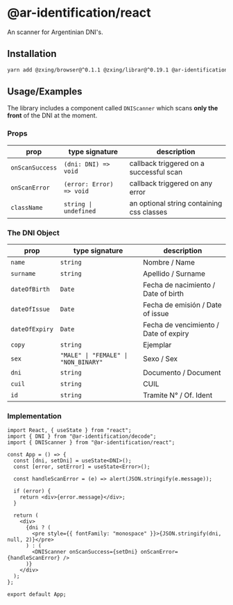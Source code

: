 # @ar-identification/react

An scanner for Argentinian DNI's.

## Installation

```bash
yarn add @zxing/browser@^0.1.1 @zxing/librar@^0.19.1 @ar-identification/decode@0.1.0 @ar-identification/react@0.1.0
```

## Usage/Examples

The library includes a component called `DNIScanner` which scans **only the front** of the DNI at the moment.

### Props

| prop            | type signature           | description                               |
| --------------- | ------------------------ | ----------------------------------------- |
| `onScanSuccess` | `(dni: DNI) => void`     | callback triggered on a successful scan   |
| `onScanError`   | `(error: Error) => void` | callback triggered on any error           |
| `className`     | `string \| undefined`    | an optional string containing css classes |

### The DNI Object

| prop           | type signature                       | description                           |
| -------------- | ------------------------------------ | ------------------------------------- |
| `name`         | `string`                             | Nombre / Name                         |
| `surname`      | `string`                             | Apellido / Surname                    |
| `dateOfBirth`  | `Date`                               | Fecha de nacimiento / Date of birth   |
| `dateOfIssue`  | `Date`                               | Fecha de emisión / Date of issue      |
| `dateOfExpiry` | `Date`                               | Fecha de vencimiento / Date of expiry |
| `copy`         | `string`                             | Ejemplar                              |
| `sex`          | `"MALE" \| "FEMALE" \| "NON_BINARY"` | Sexo / Sex                            |
| `dni`          | `string`                             | Documento / Document                  |
| `cuil`         | `string`                             | CUIL                                  |
| `id`           | `string`                             | Tramite N° / Of. Ident                |

### Implementation

```tsx
import React, { useState } from "react";
import { DNI } from "@ar-identification/decode";
import { DNIScanner } from "@ar-identification/react";

const App = () => {
  const [dni, setDni] = useState<DNI>();
  const [error, setError] = useState<Error>();

  const handleScanError = (e) => alert(JSON.stringify(e.message));

  if (error) {
    return <div>{error.message}</div>;
  }

  return (
    <div>
      {dni ? (
        <pre style={{ fontFamily: "monospace" }}>{JSON.stringify(dni, null, 2)}</pre>
      ) : (
        <DNIScanner onScanSuccess={setDni} onScanError={handleScanError} />
      )}
    </div>
  );
};

export default App;
```
